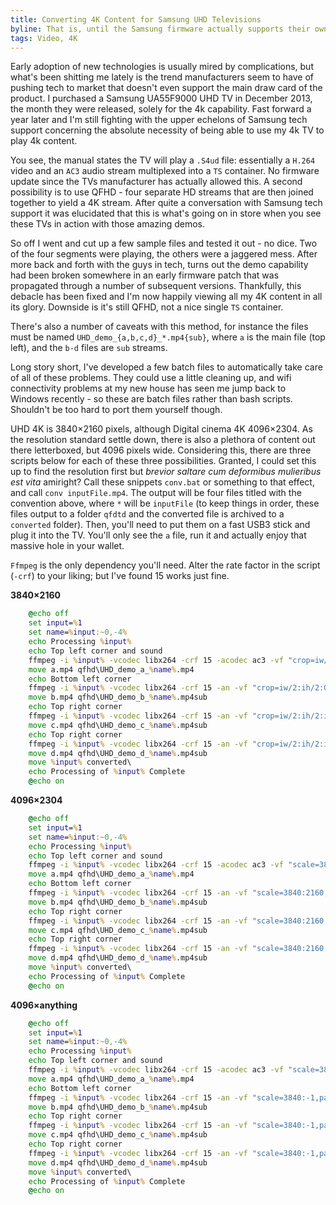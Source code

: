 ```yaml
---
title: Converting 4K Content for Samsung UHD Televisions
byline: That is, until the Samsung firmware actually supports their own containers...
tags: Video, 4K
---
```


Early adoption of new technologies is usually mired by complications, but what's been shitting me lately is the trend manufacturers seem to have of pushing tech to market that doesn't even support the main draw card of the product. I purchased a Samsung UA55F9000 UHD TV in December 2013, the month they were released, solely for the 4k capability. Fast forward a year later and I'm still fighting with the upper echelons of Samsung tech support concerning the absolute necessity of being able to use my 4k TV to play 4k content.

You see, the manual states the TV will play a `.S4ud` file: essentially a `H.264` video and an `AC3` audio stream multiplexed into a `TS` container. No firmware update since the TVs manufacturer has actually allowed this. A second possibility is to use QFHD - four separate HD streams that are then joined together to yield a 4K stream. After quite a conversation with Samsung tech support it was elucidated that this is what's going on in store when you see these TVs in action with those amazing demos.

So off I went and cut up a few sample files and tested it out - no dice. Two of the four segments were playing, the others were a jaggered mess. After more back and forth with the guys in tech, turns out the demo capability had been broken somewhere in an early firmware patch that was propagated through a number of subsequent versions. Thankfully, this debacle has been fixed and I'm now happily viewing all my 4K content in all its glory. Downside is it's still QFHD, not a nice single `TS` container.

There's also a number of caveats with this method, for instance the files must be named `UHD_demo_{a,b,c,d}_*.mp4{sub}`, where `a` is the main file (top left), and the `b-d` files are `sub` streams.

Long story short, I've developed a few batch files to automatically take care of all of these problems. They could use a little cleaning up, and wifi connectivity problems at my new house has seen me jump back to Windows recently - so these are batch files rather than bash scripts. Shouldn't be too hard to port them yourself though.

UHD 4K is 3840×2160 pixels, although Digital cinema 4K 4096×2304. As the resolution standard settle down, there is also a plethora of content out there letterboxed, but 4096 pixels wide. Considering this, there are three scripts below for each of these three possibilities. Granted, I could set this up to find the resolution first but _brevior saltare cum deformibus mulieribus est vita_ amiright? Call these snippets `conv.bat` or something to that effect, and call `conv inputFile.mp4`. The output will be four files titled with the convention above, where `*` will be `inputFile` (to keep things in order, these files output to a folder `qfdtd` and the converted file is archived to a `converted` folder). Then, you'll need to put them on a fast USB3 stick and plug it into the TV. You'll only see the `a` file, run it and actually enjoy that massive hole in your wallet.

`Ffmpeg` is the only dependency you'll need. Alter the rate factor in the script (`-crf`) to your liking; but I've found 15 works just fine.

__3840×2160__
``` bat
    @echo off
    set input=%1
    set name=%input:~0,-4%
    echo Processing %input%
    echo Top left corner and sound
    ffmpeg -i %input% -vcodec libx264 -crf 15 -acodec ac3 -vf "crop=iw/2:ih/2:0:0" a.mp4
    move a.mp4 qfhd\UHD_demo_a_%name%.mp4
    echo Bottom left corner
    ffmpeg -i %input% -vcodec libx264 -crf 15 -an -vf "crop=iw/2:ih/2:0:ih/2" b.mp4
    move b.mp4 qfhd\UHD_demo_b_%name%.mp4sub
    echo Top right corner
    ffmpeg -i %input% -vcodec libx264 -crf 15 -an -vf "crop=iw/2:ih/2:iw/2:0" c.mp4
    move c.mp4 qfhd\UHD_demo_c_%name%.mp4sub
    echo Top right corner
    ffmpeg -i %input% -vcodec libx264 -crf 15 -an -vf "crop=iw/2:ih/2:iw/2:ih/2" d.mp4
    move d.mp4 qfhd\UHD_demo_d_%name%.mp4sub
    move %input% converted\
    echo Processing of %input% Complete
    @echo on
```

__4096×2304__
``` bat
    @echo off
    set input=%1
    set name=%input:~0,-4%
    echo Processing %input%
    echo Top left corner and sound
    ffmpeg -i %input% -vcodec libx264 -crf 15 -acodec ac3 -vf "scale=3840:2160,crop=iw/2:ih/2:0:0" a.mp4
    move a.mp4 qfhd\UHD_demo_a_%name%.mp4
    echo Bottom left corner
    ffmpeg -i %input% -vcodec libx264 -crf 15 -an -vf "scale=3840:2160,crop=iw/2:ih/2:0:ih/2" b.mp4
    move b.mp4 qfhd\UHD_demo_b_%name%.mp4sub
    echo Top right corner
    ffmpeg -i %input% -vcodec libx264 -crf 15 -an -vf "scale=3840:2160,crop=iw/2:ih/2:iw/2:0" c.mp4
    move c.mp4 qfhd\UHD_demo_c_%name%.mp4sub
    echo Top right corner
    ffmpeg -i %input% -vcodec libx264 -crf 15 -an -vf "scale=3840:2160,crop=iw/2:ih/2:iw/2:ih/2" d.mp4
    move d.mp4 qfhd\UHD_demo_d_%name%.mp4sub
    move %input% converted\
    echo Processing of %input% Complete
    @echo on
```

__4096×anything__
``` bat
    @echo off
    set input=%1
    set name=%input:~0,-4%
    echo Processing %input%
    echo Top left corner and sound
    ffmpeg -i %input% -vcodec libx264 -crf 15 -acodec ac3 -vf "scale=3840:-1,pad=3840:2160:0:(2160-ih)/2,crop=iw/2:ih/2:0:0" a.mp4
    move a.mp4 qfhd\UHD_demo_a_%name%.mp4
    echo Bottom left corner
    ffmpeg -i %input% -vcodec libx264 -crf 15 -an -vf "scale=3840:-1,pad=3840:2160:0:(2160-ih)/2,crop=iw/2:ih/2:0:ih/2" b.mp4
    move b.mp4 qfhd\UHD_demo_b_%name%.mp4sub
    echo Top right corner
    ffmpeg -i %input% -vcodec libx264 -crf 15 -an -vf "scale=3840:-1,pad=3840:2160:0:(2160-ih)/2,crop=iw/2:ih/2:iw/2:0" c.mp4
    move c.mp4 qfhd\UHD_demo_c_%name%.mp4sub
    echo Top right corner
    ffmpeg -i %input% -vcodec libx264 -crf 15 -an -vf "scale=3840:-1,pad=3840:2160:0:(2160-ih)/2,crop=iw/2:ih/2:iw/2:ih/2" d.mp4
    move d.mp4 qfhd\UHD_demo_d_%name%.mp4sub
    move %input% converted\
    echo Processing of %input% Complete
    @echo on
```